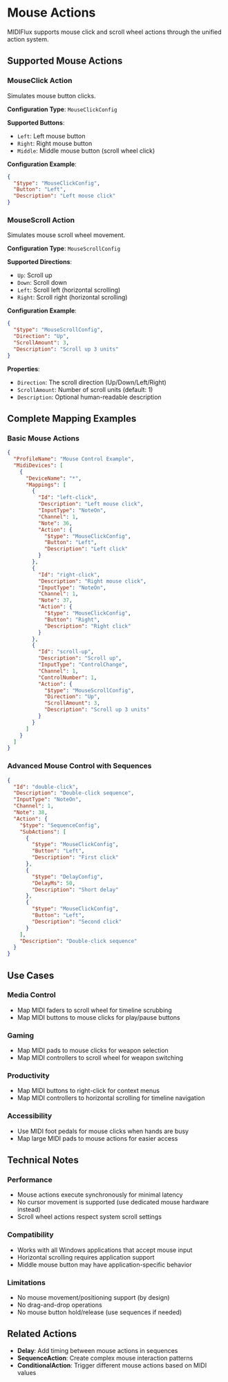 # Mouse Actions

MIDIFlux supports mouse click and scroll wheel actions through the unified action system.

## Supported Mouse Actions

### MouseClick Action

Simulates mouse button clicks.

**Configuration Type**: `MouseClickConfig`

**Supported Buttons**:
- `Left`: Left mouse button
- `Right`: Right mouse button  
- `Middle`: Middle mouse button (scroll wheel click)

**Configuration Example**:
```json
{
  "$type": "MouseClickConfig",
  "Button": "Left",
  "Description": "Left mouse click"
}
```

### MouseScroll Action

Simulates mouse scroll wheel movement.

**Configuration Type**: `MouseScrollConfig`

**Supported Directions**:
- `Up`: Scroll up
- `Down`: Scroll down
- `Left`: Scroll left (horizontal scrolling)
- `Right`: Scroll right (horizontal scrolling)

**Configuration Example**:
```json
{
  "$type": "MouseScrollConfig",
  "Direction": "Up",
  "ScrollAmount": 3,
  "Description": "Scroll up 3 units"
}
```

**Properties**:
- `Direction`: The scroll direction (Up/Down/Left/Right)
- `ScrollAmount`: Number of scroll units (default: 1)
- `Description`: Optional human-readable description

## Complete Mapping Examples

### Basic Mouse Actions

```json
{
  "ProfileName": "Mouse Control Example",
  "MidiDevices": [
    {
      "DeviceName": "*",
      "Mappings": [
        {
          "Id": "left-click",
          "Description": "Left mouse click",
          "InputType": "NoteOn",
          "Channel": 1,
          "Note": 36,
          "Action": {
            "$type": "MouseClickConfig",
            "Button": "Left",
            "Description": "Left click"
          }
        },
        {
          "Id": "right-click",
          "Description": "Right mouse click",
          "InputType": "NoteOn",
          "Channel": 1,
          "Note": 37,
          "Action": {
            "$type": "MouseClickConfig",
            "Button": "Right",
            "Description": "Right click"
          }
        },
        {
          "Id": "scroll-up",
          "Description": "Scroll up",
          "InputType": "ControlChange",
          "Channel": 1,
          "ControlNumber": 1,
          "Action": {
            "$type": "MouseScrollConfig",
            "Direction": "Up",
            "ScrollAmount": 3,
            "Description": "Scroll up 3 units"
          }
        }
      ]
    }
  ]
}
```

### Advanced Mouse Control with Sequences

```json
{
  "Id": "double-click",
  "Description": "Double-click sequence",
  "InputType": "NoteOn",
  "Channel": 1,
  "Note": 38,
  "Action": {
    "$type": "SequenceConfig",
    "SubActions": [
      {
        "$type": "MouseClickConfig",
        "Button": "Left",
        "Description": "First click"
      },
      {
        "$type": "DelayConfig",
        "DelayMs": 50,
        "Description": "Short delay"
      },
      {
        "$type": "MouseClickConfig",
        "Button": "Left",
        "Description": "Second click"
      }
    ],
    "Description": "Double-click sequence"
  }
}
```

## Use Cases

### Media Control
- Map MIDI faders to scroll wheel for timeline scrubbing
- Map MIDI buttons to mouse clicks for play/pause buttons

### Gaming
- Map MIDI pads to mouse clicks for weapon selection
- Map MIDI controllers to scroll wheel for weapon switching

### Productivity
- Map MIDI buttons to right-click for context menus
- Map MIDI controllers to horizontal scrolling for timeline navigation

### Accessibility
- Use MIDI foot pedals for mouse clicks when hands are busy
- Map large MIDI pads to mouse actions for easier access

## Technical Notes

### Performance
- Mouse actions execute synchronously for minimal latency
- No cursor movement is supported (use dedicated mouse hardware instead)
- Scroll wheel actions respect system scroll settings

### Compatibility
- Works with all Windows applications that accept mouse input
- Horizontal scrolling requires application support
- Middle mouse button may have application-specific behavior

### Limitations
- No mouse movement/positioning support (by design)
- No drag-and-drop operations
- No mouse button hold/release (use sequences if needed)

## Related Actions

- **Delay**: Add timing between mouse actions in sequences
- **SequenceAction**: Create complex mouse interaction patterns
- **ConditionalAction**: Trigger different mouse actions based on MIDI values
